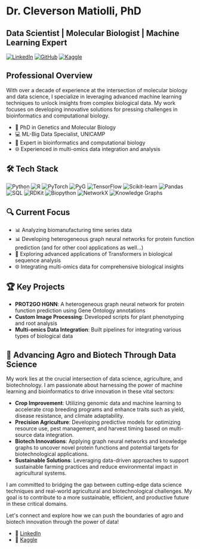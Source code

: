 # Dr. Cleverson Matiolli, PhD

## Data Scientist | Molecular Biologist | Machine Learning Expert

[![LinkedIn](https://img.shields.io/badge/-LinkedIn-0077B5?style=flat&logo=LinkedIn&logoColor=white)](https://www.linkedin.com/in/cleversonmatiolli)
[![GitHub](https://img.shields.io/badge/-GitHub-181717?style=flat&logo=GitHub&logoColor=white)](https://github.com/matiollipt)
[![Kaggle](https://img.shields.io/badge/-Kaggle-20BEFF?style=flat&logo=Kaggle&logoColor=white)](https://www.kaggle.com/cleverds)

## Professional Overview

With over a decade of experience at the intersection of molecular biology and data science, I specialize in leveraging advanced machine learning techniques to unlock insights from complex biological data. My work focuses on developing innovative solutions for pressing challenges in bioinformatics and computational biology.

- 🔬 PhD in Genetics and Molecular Biology
- 💻 ML-Big Data Specialist, UNICAMP
- 🧬 Expert in bioinformatics and computational biology
- 🌐 Experienced in multi-omics data integration and analysis

## 🛠️ Tech Stack

![Python](https://img.shields.io/badge/-Python-3776AB?style=flat&logo=Python&logoColor=white)
![R](https://img.shields.io/badge/-R-276DC3?style=flat&logo=R&logoColor=white)
![PyTorch](https://img.shields.io/badge/-PyTorch-EE4C2C?style=flat&logo=PyTorch&logoColor=white)
![PyG](https://img.shields.io/badge/-PyG-3C2179?style=flat&logo=PyTorch&logoColor=white)
![TensorFlow](https://img.shields.io/badge/-TensorFlow-FF6F00?style=flat&logo=TensorFlow&logoColor=white)
![Scikit-learn](https://img.shields.io/badge/-Scikit--learn-F7931E?style=flat&logo=scikit-learn&logoColor=white)
![Pandas](https://img.shields.io/badge/-Pandas-150458?style=flat&logo=Pandas&logoColor=white)
![SQL](https://img.shields.io/badge/-SQL-4479A1?style=flat&logo=MySQL&logoColor=white)
![RDKit](https://img.shields.io/badge/-RDKit-990000?style=flat&logo=moleculer&logoColor=white)
![Biopython](https://img.shields.io/badge/-Biopython-008000?style=flat&logo=python&logoColor=white)
![NetworkX](https://img.shields.io/badge/-NetworkX-FFA500?style=flat&logo=graph&logoColor=white)
![Knowledge Graphs](https://img.shields.io/badge/-Knowledge%20Graphs-4B0082?style=flat&logo=neo4j&logoColor=white)

## 🔍 Current Focus

- 📊 Analyzing biomanufacturing time series data
- 📊 Developing heterogeneous graph neural networks for protein function prediction (and for other cool applications as well...)
- 🧠 Exploring advanced applications of Transformers in biological sequence analysis
- 🌐 Integrating multi-omics data for comprehensive biological insights

## 🏆 Key Projects

- **PROT2GO HGNN**: A heterogeneous graph neural network for protein function prediction using Gene Ontology annotations
- **Custom Image Processing**: Developed scripts for plant phenotyping and root analysis
- **Multi-omics Data Integration**: Built pipelines for integrating various types of biological data

## 🌱 Advancing Agro and Biotech Through Data Science

My work lies at the crucial intersection of data science, agriculture, and biotechnology. I am passionate about harnessing the power of machine learning and bioinformatics to drive innovation in these vital sectors:

- **Crop Improvement**: Utilizing genomic data and machine learning to accelerate crop breeding programs and enhance traits such as yield, disease resistance, and climate adaptability.
- **Precision Agriculture**: Developing predictive models for optimizing resource use, pest management, and harvest timing based on multi-source data integration.
- **Biotech Innovations**: Applying graph neural networks and knowledge graphs to uncover novel protein functions and potential targets for biotechnological applications.
- **Sustainable Solutions**: Leveraging data-driven approaches to support sustainable farming practices and reduce environmental impact in agricultural systems.

I am committed to bridging the gap between cutting-edge data science techniques and real-world agricultural and biotechnological challenges. My goal is to contribute to a more sustainable, efficient, and productive future in these critical domains.

Let's connect and explore how we can push the boundaries of agro and biotech innovation through the power of data!

- 💼 [LinkedIn](https://www.linkedin.com/in/cleversonmatiolli)
- 🧪 [Kaggle](https://www.kaggle.com/cleverds)
